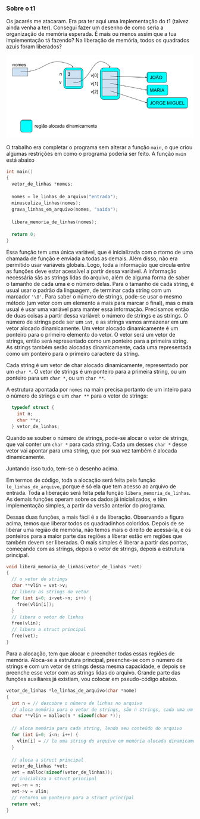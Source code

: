 ### Sobre o t1

Os jacarés me atacaram. Era pra ter aqui uma implementação do t1 (talvez ainda venha a ter).
Consegui fazer um desenho de como seria a organização de memória esperada.
É mais ou menos assim que a tua implementação tá fazendo?
Na liberação de memória, todos os quadrados azuis foram liberados?

![mapa da memória](https://github.com/BenhurUFSM/ed21a/blob/main/Complementos/t1-ed21a.png)


O trabalho era completar o programa sem alterar a função `main`, o que criou algumas restrições em como o programa poderia ser feito.
A função `main` está abaixo
```c
int main()
{
  vetor_de_linhas *nomes;
  
  nomes = le_linhas_de_arquivo("entrada");
  minusculiza_linhas(nomes);
  grava_linhas_em_arquivo(nomes, "saida");
  
  libera_memoria_de_linhas(nomes);
  
  return 0;
}
```

Essa função tem uma única variável, que é inicializada com o rtorno de uma chamada de função e enviada a todas as demais.
Além disso, não era permitido usar variáveis globais.
Logo, toda a informação que circula entre as funções deve estar acessível a partir dessa variável.
A informação necessária sãs as strings lidas do arquivo, além de alguma forma de saber o tamanho de cada uma e o número delas.
Para o tamanho de cada string, é usual usar o padrão da linguagem, de terminar cada string com um marcador `'\0'`.
Para saber o número de strings, pode-se usar o mesmo método (um vetor com um elemento a mais para marcar o final), mas o mais usual é usar uma variável para manter essa informação. Precisamos então de duas coisas a partir dessa variável: o número de strings e as strings.
O número de strings pode ser um `int`, e as strings vamos armazenar em um vetor alocado dinamicamente.
Um vetor alocado dinamicamente é um ponteiro para o primeiro elemento do vetor.
O vetor será um vetor de strings, então será representado como um ponteiro para a primeira string.
As strings também serão alocadas dinamicamente, cada uma representada como um ponteiro para o primeiro caractere da string.

Cada string é um vetor de char alocado dinamicamente, representado por um `char *`.
O vetor de strings é um ponteiro para a primeira string, ou um ponteiro para um `char *`, ou um `char **`.

A estrutura apontada por `nomes` na main precisa portanto de um inteiro para o número de strings e um `char **` para o vetor de strings:
```c
  typedef struct {
    int n;
    char **v;
  } vetor_de_linhas;
```

Quando se souber o número de strings, pode-se alocar o vetor de strings, que vai conter um `char *` para cada string.
Cada um desses `char *` desse vetor vai apontar para uma string, que por sua vez também é alocada dinamicamente.

Juntando isso tudo, tem-se o desenho acima.

Em termos de código, toda a alocação será feita pela função `le_linhas_de_arquivo`, porque é só ela que tem acesso ao arquivo de entrada.
Toda a liberação será feita pela função `libera_memoria_de_linhas`. As demais funções operam sobre os dados já inicializados, e têm implementação simples, a partir da versão anterior do programa.

Dessas duas funções, a mais fácil é a de liberação. Observando a figura acima, temos que liberar todos os quadradinhos coloridos. 
Depois de se liberar uma região de memória, não temos mais o direito de acessá-la, e os ponteiros para a maior parte das regiões a liberar estão em regiões que também devem ser liberadas. O mais simples é liberar a partir das pontas, começando com as strings, depois o vetor de strings, depois a estrutura principal.
```c
void libera_memoria_de_linhas(vetor_de_linhas *vet)
{
  // o vetor de strings
  char **vlin = vet->v;
  // libera as strings do vetor
  for (int i=0; i<vet->n; i++) {
    free(vlin[i]);
  }
  // libera o vetor de linhas
  free(vlin);
  // libera a struct principal
  free(vet);
}
```
Para a alocação, tem que alocar e preencher todas essas regiões de memória.
Aloca-se a estrutura principal, preenche-se com o número de strings e com um vetor de strings dessa mesma capacidade, e depois se preenche esse vetor com as strings lidas do arquivo.
Grande parte das funções auxiliares já existiam, vou colocar em pseudo-código abaixo.
```c
vetor_de_linhas *le_linhas_de_arquivo(char *nome)
{
  int n = // descobre o número de linhas no arquivo
  // aloca memória para o vetor de strings, são n strings, cada uma um char *
  char **vlin = malloc(n * sizeof(char *));
  
  // aloca memória para cada string, lendo seu conteúdo do arquivo
  for (int i=0; i<n; i++) {
    vlin[i] = // le uma string do arquivo em memória alocada dinamicamente
  }
  
  // aloca a struct principal
  vetor_de_linhas *vet;
  vet = malloc(sizeof(vetor_de_linhas));
  // inicializa a struct principal
  vet->n = n;
  vet->v = vlin;
  // retorna um ponteiro para a struct principal
  return vet;
}
```
